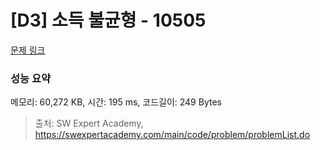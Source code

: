 # [D3] 소득 불균형 - 10505 

[문제 링크](https://swexpertacademy.com/main/code/problem/problemDetail.do?contestProbId=AXNP4CvauaMDFAXS) 

### 성능 요약

메모리: 60,272 KB, 시간: 195 ms, 코드길이: 249 Bytes



> 출처: SW Expert Academy, https://swexpertacademy.com/main/code/problem/problemList.do